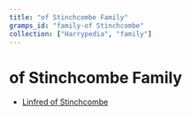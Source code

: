 ```yaml
---
title: "of Stinchcombe Family"
gramps_id: "family-of Stinchcombe"
collection: ["Harrypedia", "family"]
---
```


# of Stinchcombe Family

- [Linfred of Stinchcombe](</Harrypedia/people/of Stinchcombe/Linfred/>)
